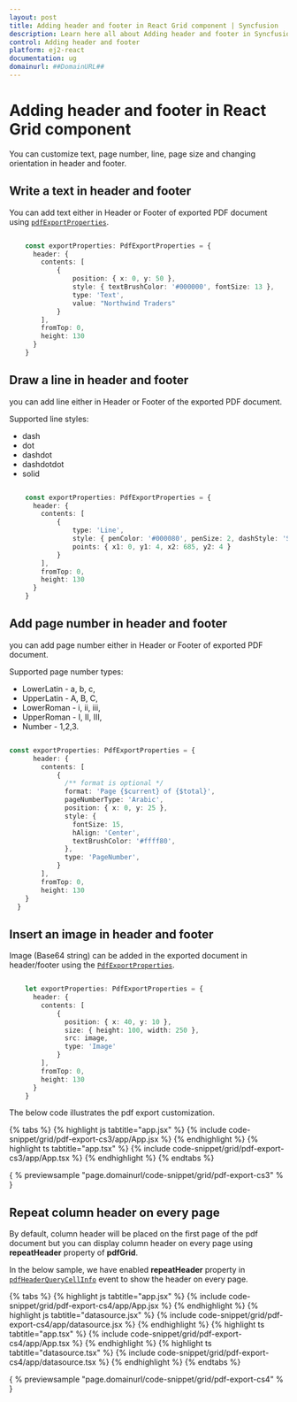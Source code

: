 ```yaml
---
layout: post
title: Adding header and footer in React Grid component | Syncfusion
description: Learn here all about Adding header and footer in Syncfusion React Grid component of Syncfusion Essential JS 2 and more.
control: Adding header and footer 
platform: ej2-react
documentation: ug
domainurl: ##DomainURL##
---
```


# Adding header and footer in React Grid component

You can customize text, page number, line, page size and changing orientation in header and footer.

## Write a text in header and footer

You can add text either in Header or Footer of exported PDF document using [`pdfExportProperties`](https://ej2.syncfusion.com/angular/documentation/api/grid/#pdfexportproperties).

```ts

    const exportProperties: PdfExportProperties = {
      header: {
        contents: [
            {
                position: { x: 0, y: 50 },
                style: { textBrushColor: '#000000', fontSize: 13 },
                type: 'Text',
                value: "Northwind Traders"
            }
        ],
        fromTop: 0,
        height: 130
      }
    }

```

## Draw a line in header and footer

you can add line either in Header or Footer of the exported PDF document.

Supported line styles:
* dash
* dot
* dashdot
* dashdotdot
* solid

```ts

    const exportProperties: PdfExportProperties = {
      header: {
        contents: [
            {
                type: 'Line',
                style: { penColor: '#000080', penSize: 2, dashStyle: 'Solid' },
                points: { x1: 0, y1: 4, x2: 685, y2: 4 }
            }
        ],
        fromTop: 0,
        height: 130
      }
    }

```

## Add page number in header and footer

you can add page number either in Header or Footer of exported PDF document.

Supported page number types:
* LowerLatin - a, b, c,
* UpperLatin - A, B, C,
* LowerRoman - i, ii, iii,
* UpperRoman - I, II, III,
* Number - 1,2,3.

```ts

const exportProperties: PdfExportProperties = {
      header: {
        contents: [
            {
              /** format is optional */
              format: 'Page {$current} of {$total}',
              pageNumberType: 'Arabic',
              position: { x: 0, y: 25 },
              style: {
                fontSize: 15,
                hAlign: 'Center',
                textBrushColor: '#ffff80',
              },
              type: 'PageNumber',
            }
        ],
        fromTop: 0,
        height: 130
    }
  }

```

## Insert an image in header and footer

Image (Base64 string) can be added in the exported document in header/footer using the [`PdfExportProperties`](https://ej2.syncfusion.com/angular/documentation/api/grid/pdfExportProperties/).

```ts

    let exportProperties: PdfExportProperties = {
      header: {
        contents: [
            {
              position: { x: 40, y: 10 },
              size: { height: 100, width: 250 },
              src: image,
              type: 'Image'
            }
        ],
        fromTop: 0,
        height: 130
      }
    }

```

The below code illustrates the pdf export customization.

{% tabs %}
{% highlight js tabtitle="app.jsx" %}
{% include code-snippet/grid/pdf-export-cs3/app/App.jsx %}
{% endhighlight %}
{% highlight ts tabtitle="app.tsx" %}
{% include code-snippet/grid/pdf-export-cs3/app/App.tsx %}
{% endhighlight %}
{% endtabs %}

{ % previewsample "page.domainurl/code-snippet/grid/pdf-export-cs3" % }

## Repeat column header on every page

By default, column header will be placed on the first page of the pdf document but you can display column header on every page using **repeatHeader** property of **pdfGrid**.

In the below sample, we have enabled **repeatHeader** property in [`pdfHeaderQueryCellInfo`](https://ej2.syncfusion.com/angular/documentation/api/grid/#pdfheaderquerycellinfo) event to show the header on every page.

{% tabs %}
{% highlight js tabtitle="app.jsx" %}
{% include code-snippet/grid/pdf-export-cs4/app/App.jsx %}
{% endhighlight %}
{% highlight js tabtitle="datasource.jsx" %}
{% include code-snippet/grid/pdf-export-cs4/app/datasource.jsx %}
{% endhighlight %}
{% highlight ts tabtitle="app.tsx" %}
{% include code-snippet/grid/pdf-export-cs4/app/App.tsx %}
{% endhighlight %}
{% highlight ts tabtitle="datasource.tsx" %}
{% include code-snippet/grid/pdf-export-cs4/app/datasource.tsx %}
{% endhighlight %}
{% endtabs %}

{ % previewsample "page.domainurl/code-snippet/grid/pdf-export-cs4" % }